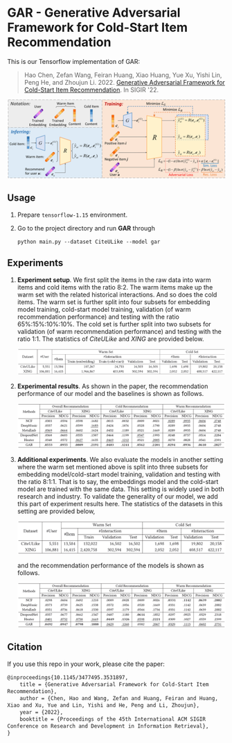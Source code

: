 # GAR - Generative Adversarial Framework for Cold-Start Item Recommendation
This is our Tensorflow implementation of GAR: 

>Hao Chen, Zefan Wang, Feiran Huang, Xiao Huang, Yue Xu, Yishi Lin, Peng He, and Zhoujun Li. 2022. [Generative Adversarial Framework for Cold-Start Item Recommendation](https://dl.acm.org/doi/abs/10.1145/3477495.3531897). In SIGIR '22.

![GAR Framework](figure/framework.svg)

## Usage

1. Prepare `tensorflow-1.15` environment. 

2. Go to the project directory and run **GAR** through
   
      ```
     python main.py --dataset CiteULike --model gar
      ```
      
## Experiments

1. **Experiment setup**. We first split the items in the raw data into warm items and cold items with the ratio 8:2. The warm items make up the warm set with the related historical interactions. And so does the cold items. The warm set is further split into four subsets for embedding model training, cold-start model training, validation (of warm recommendation performance) and testing with the ratio 65%:15%:10%:10%. The cold set is further split into two subsets for validation (of warm recommendation performance) and testing with the ratio 1:1. The statistics of *CiteULike* and *XING* are provided below.

    ![data](figure/statistics.png)

2. **Experimental results**. As shown in the paper, the recommendation performance of our model and the baselines is shown as follows.

    ![results](figure/experiment.png)

3. **Additional experiments**. We also evaluate the models in another setting where the warm set mentioned above is split into three subsets for embedding model/cold-start model training, validation and testing with the ratio 8:1:1. That is to say, the embeddings model and the cold-start model are trained with the same data. This setting is widely used in both research and industry. To validate the generality of our model, we add this part of experiment results here. The statistics of the datasets in this setting are provided below, 
    
    ![data](figure/add_statistics.png)
    
    and the recommendation performance of the models is shown as follows. 
    
    ![results](figure/add_experiment.png) 

## Citation 
If you use this repo in your work, please cite the paper:
```
@inproceedings{10.1145/3477495.3531897,
	title = {Generative Adversarial Framework for Cold-Start Item Recommendation},
	author = {Chen, Hao and Wang, Zefan and Huang, Feiran and Huang, Xiao and Xu, Yue and Lin, Yishi and He, Peng and Li, Zhoujun},
	year = {2022},
	booktitle = {Proceedings of the 45th International ACM SIGIR Conference on Research and Development in Information Retrieval},
}
```